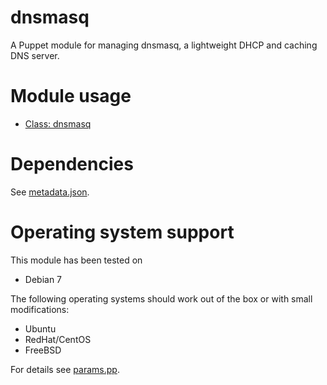 # dnsmasq

A Puppet module for managing dnsmasq, a lightweight DHCP and caching DNS server.

# Module usage

* [Class: dnsmasq](manifests/init.pp)

# Dependencies

See [metadata.json](metadata.json).

# Operating system support

This module has been tested on

* Debian 7

The following operating systems should work out of the box or with small 
modifications:

* Ubuntu
* RedHat/CentOS
* FreeBSD

For details see [params.pp](manifests/params.pp).
